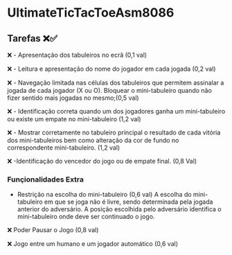 # UltimateTicTacToeAsm8086

## Tarefas ❌✅

❌ - Apresentação dos tabuleiros no ecrã (0,1 val)

❌ - Leitura e apresentação do nome do jogador em cada jogada (0,2 val)

❌ - Navegação limitada nas células dos tabuleiros que permitem
assinalar a jogada de cada jogador (X ou O). Bloquear o
mini-tabuleiro quando não fizer sentido mais jogadas no mesmo;(0,5 val)

❌ - Identificação correta quando um dos jogadores ganha um
mini-tabuleiro ou existe um empate no mini-tabuleiro (1,2 val)

❌ - Mostrar corretamente no tabuleiro principal o resultado de cada
vitória dos mini-tabuleiros bem como alteração da cor de fundo no
correspondente mini-tabuleiro. (1,2 val)

❌ -Identificação do vencedor do jogo ou de empate final. (0,8 Val)

### Funçionalidades Extra

- Restrição na escolha do mini-tabuleiro (0,6 val)
A escolha do mini-tabuleiro em que se joga não é livre, sendo determinada pela
jogada anterior do adversário. A posição escolhida pelo adversário identifica o
mini-tabuleiro onde deve ser continuado o jogo. 


❌ Poder Pausar o Jogo (0,8 val)

❌ Jogo entre um humano e um jogador automático  (0,6 val)
